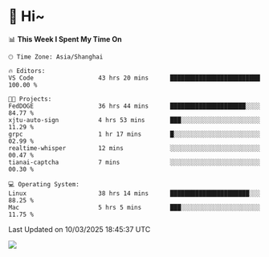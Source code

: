 # 👋 Hi~

<!--START_SECTION:waka-->
📊 **This Week I Spent My Time On** 

```text
🕑︎ Time Zone: Asia/Shanghai

🔥 Editors: 
VS Code                  43 hrs 20 mins      █████████████████████████   100.00 % 

🐱‍💻 Projects: 
FedDOGE                  36 hrs 44 mins      █████████████████████░░░░   84.77 % 
xjtu-auto-sign           4 hrs 53 mins       ███░░░░░░░░░░░░░░░░░░░░░░   11.29 % 
grpc                     1 hr 17 mins        █░░░░░░░░░░░░░░░░░░░░░░░░   02.99 % 
realtime-whisper         12 mins             ░░░░░░░░░░░░░░░░░░░░░░░░░   00.47 % 
tianai-captcha           7 mins              ░░░░░░░░░░░░░░░░░░░░░░░░░   00.30 % 

💻 Operating System: 
Linux                    38 hrs 14 mins      ██████████████████████░░░   88.25 % 
Mac                      5 hrs 5 mins        ███░░░░░░░░░░░░░░░░░░░░░░   11.75 % 
```


 Last Updated on 10/03/2025 18:45:37 UTC
<!--END_SECTION:waka-->

![](https://komarev.com/ghpvc/?username=lvdongyi&label=Profile%20views&color=0e75b6&style=flat)
<!---
lvdongyi/lvdongyi is a ✨ special ✨ repository because its `README.md` (this file) appears on your GitHub profile.
You can click the Preview link to take a look at your changes.
--->

